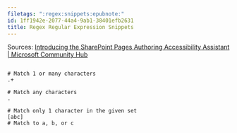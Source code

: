 ```yaml
---
filetags: ":regex:snippets:epubnote:"
id: 1ff1942e-2077-44a4-9ab1-38401efb2631
title: Regex Regular Expression Snippets
---
```


Sources: [Introducing the SharePoint Pages Authoring Accessibility
Assistant \| Microsoft Community
Hub](https://techcommunity.microsoft.com/blog/SPBlog/introducing-the-sharepoint-pages-authoring-accessibility-assistant/4369998)

``` shell

# Match 1 or many characters
.+

# Match any characters
.

# Match only 1 character in the given set
[abc]
# Match to a, b, or c

```
